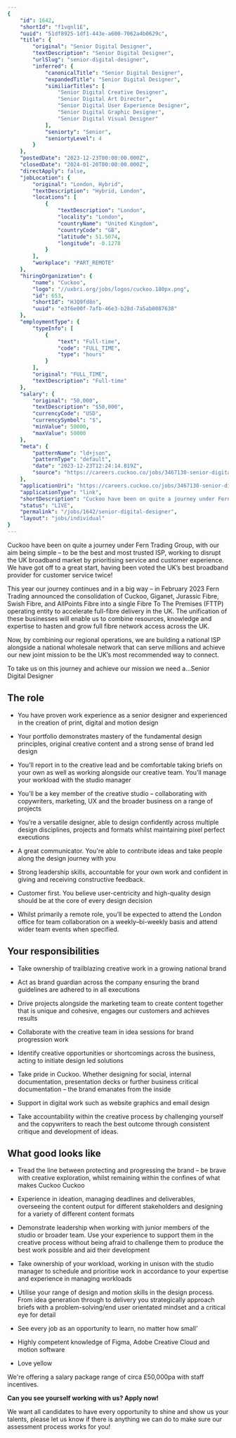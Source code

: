 ```yaml
---
{
	"id": 1642,
	"shortId": "f1vqnl1E",
	"uuid": "51df8925-1df1-443e-a600-7062a4b0629c",
	"title": {
		"original": "Senior Digital Designer",
		"textDescription": "Senior Digital Designer",
		"urlSlug": "senior-digital-designer",
		"inferred": {
			"canonicalTitle": "Senior Digital Designer",
			"expandedTitle": "Senior Digital Designer",
			"similiarTitles": [
				"Senior Digital Creative Designer",
				"Senior Digital Art Director",
				"Senior Digital User Experience Designer",
				"Senior Digital Graphic Designer",
				"Senior Digital Visual Designer"
			],
			"seniorty": "Senior",
			"seniortyLevel": 4
		}
	},
	"postedDate": "2023-12-23T00:00:00.000Z",
	"closedDate": "2024-01-20T00:00:00.000Z",
	"directApply": false,
	"jobLocation": {
		"original": "London, Hybrid",
		"textDescription": "Hybrid, London",
		"locations": [
			{
				"textDescription": "London",
				"locality": "London",
				"countryName": "United Kingdom",
				"countryCode": "GB",
				"latitude": 51.5074,
				"longitude": -0.1278
			}
		],
		"workplace": "PART_REMOTE"
	},
	"hiringOrganization": {
		"name": "Cuckoo",
		"logo": "//uxbri.org/jobs/logos/cuckoo.180px.png",
		"id": 653,
		"shortId": "HJQ9fd8n",
		"uuid": "e3f6e00f-7afb-46e3-b28d-7a5ab0087638"
	},
	"employmentType": {
		"typeInfo": [
			{
				"text": "Full-time",
				"code": "FULL_TIME",
				"type": "hours"
			}
		],
		"original": "FULL_TIME",
		"textDescription": "Full-time"
	},
	"salary": {
		"original": "50,000",
		"textDescription": "$50,000",
		"currencyCode": "USD",
		"currencySymbol": "$",
		"minValue": 50000,
		"maxValue": 50000
	},
	"meta": {
		"patternName": "ld+json",
		"patternType": "default",
		"date": "2023-12-23T12:24:14.819Z",
		"source": "https://careers.cuckoo.co/jobs/3467130-senior-digital-designer?ittk=TKP8TBMNYG"
	},
	"applicationUri": "https://careers.cuckoo.co/jobs/3467130-senior-digital-designer?ittk=TKP8TBMNYG",
	"applicationType": "link",
	"shortDescription": "Cuckoo have been on quite a journey under Fern Trading Group, with our aim being simple – to be the best and most trusted ISP, working to disrupt the UK broadband market by prioritising service and",
	"status": "LIVE",
	"permalink": "/jobs/1642/senior-digital-designer",
	"layout": "jobs/individual"
}
---
```

<p>Cuckoo have been on quite a journey under Fern Trading Group, with our aim being simple – to be the best and most trusted ISP, working to disrupt the UK broadband market by prioritising service and customer experience. We have got off to a great start, having been voted the UK’s best broadband provider for customer service twice!</p><p>This year our journey continues and in a big way – in February 2023 Fern Trading announced the consolidation of Cuckoo, Giganet, Jurassic Fibre, Swish Fibre, and AllPoints Fibre into a single Fibre To The Premises (FTTP) operating entity to accelerate full-fibre delivery in the UK. The unification of these businesses will enable us to combine resources, knowledge and expertise to hasten and grow full fibre network access across the UK.</p><p>Now, by combining our regional operations, we are building a national ISP alongside a national wholesale network that can serve millions and achieve our new joint mission to be the UK’s most recommended way to connect.</p><p>To take us on this journey and achieve our mission we need a…Senior Digital Designer</p><h2>The role</h2><ul><li><p>You have proven work experience as a senior designer and experienced in the creation of print, digital and motion design</p></li><li><p>Your portfolio demonstrates mastery of the fundamental design principles, original creative content and a strong sense of brand led design</p></li><li><p>You’ll report in to the creative lead and be comfortable taking briefs on your own as well as working alongside our creative team. You’ll manage your workload with the studio manager</p></li><li><p>You’ll be a key member of the creative studio – collaborating with copywriters, marketing, UX and the broader business on a range of projects</p></li><li><p>You’re a versatile designer, able to design confidently across multiple design disciplines, projects and formats whilst maintaining pixel perfect executions</p></li><li><p>A great communicator. You're able to contribute ideas and take people along the design journey with you</p></li><li><p>Strong leadership skills, accountable for your own work and confident in giving and receiving constructive feedback.</p></li><li><p>Customer first. You believe user-centricity and high-quality design should be at the core of every design decision</p></li><li><p>Whilst primarily a remote role, you’ll be expected to attend the London office for team collaboration on a weekly–bi-weekly basis and attend wider team events when specified.</p></li></ul><h2>Your responsibilities</h2><ul><li><p>Take ownership of trailblazing creative work in a growing national brand</p></li><li><p>Act as brand guardian across the company ensuring the brand guidelines are adhered to in all executions</p></li><li><p>Drive projects alongside the marketing team to create content together that is unique and cohesive, engages our customers and achieves results</p></li><li><p>Collaborate with the creative team in idea sessions for brand progression work</p></li><li><p>Identify creative opportunities or shortcomings across the business, acting to initiate design led solutions</p></li><li><p>Take pride in Cuckoo. Whether designing for social, internal documentation, presentation decks or further business critical documentation – the brand emanates from the inside</p></li><li><p>Support in digital work such as website graphics and email design</p></li><li><p>Take accountability within the creative process by challenging yourself and the copywriters to reach the best outcome through consistent critique and development of ideas.</p></li></ul><h2>What good looks like</h2><ul><li><p>Tread the line between protecting and progressing the brand – be brave with creative exploration, whilst remaining within the confines of what makes Cuckoo Cuckoo</p></li><li><p>Experience in ideation, managing deadlines and deliverables, overseeing the content output for different stakeholders and designing for a variety of different content formats</p></li><li><p>Demonstrate leadership when working with junior members of the studio or broader team. Use your experience to support them in the creative process without being afraid to challenge them to produce the best work possible and aid their development</p></li><li><p>Take ownership of your workload, working in unison with the studio manager to schedule and prioritise work in accordance to your expertise and experience in managing workloads</p></li><li><p>Utilise your range of design and motion skills in the design process. From idea generation through to delivery you strategically approach briefs with a problem-solving/end user orientated mindset and a critical eye for detail</p></li><li><p>See every job as an opportunity to learn, no matter how small’</p></li><li><p>Highly competent knowledge of Figma, Adobe Creative Cloud and motion software</p></li><li><p>Love yellow</p></li></ul><p>We're offering a salary package range of circa £50,000pa with staff incentives.</p><p><strong>Can you see yourself working with us? Apply now!</strong></p><p>We want all candidates to have every opportunity to shine and show us your talents, please let us know if there is anything we can do to make sure our assessment process works for you!</p>
